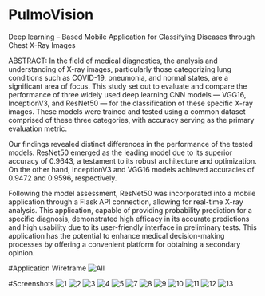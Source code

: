 # PulmoVision

Deep learning – Based Mobile Application for Classifying Diseases through Chest X-Ray Images

ABSTRACT:
In the field of medical diagnostics, the analysis and understanding of X-ray images, particularly 
those categorizing lung conditions such as COVID-19, pneumonia, and normal states, are a 
significant area of focus. This study set out to evaluate and compare the performance of three 
widely used deep learning CNN models — VGG16, InceptionV3, and ResNet50 — for the 
classification of these specific X-ray images. These models were trained and tested using a 
common dataset comprised of these three categories, with accuracy serving as the primary 
evaluation metric.

Our findings revealed distinct differences in the performance of the tested models. ResNet50 
emerged as the leading model due to its superior accuracy of 0.9643, a testament to its robust 
architecture and optimization. On the other hand, InceptionV3 and VGG16 models achieved 
accuracies of 0.9472 and 0.9596, respectively.

Following the model assessment, ResNet50 was incorporated into a mobile application through 
a Flask API connection, allowing for real-time X-ray analysis. This application, capable of 
providing probability prediction for a specific diagnosis, demonstrated high efficacy in its 
accurate predictions and high usability due to its user-friendly interface in preliminary tests. 
This application has the potential to enhance medical decision-making processes by offering a 
convenient platform for obtaining a secondary opinion.

#Application Wireframe
![All](https://github.com/mans177/PulmoVision/assets/121427349/f26bc295-127c-4ef9-8e15-b7b751f91fb7)

#Screenshots
![1](https://github.com/mans177/PulmoVision/assets/121427349/1ce26807-7f53-4a05-8a13-608a189518c9)
![2](https://github.com/mans177/PulmoVision/assets/121427349/5c66c4e2-3b73-4373-9d22-e989d59b237c)
![3](https://github.com/mans177/PulmoVision/assets/121427349/a01365c9-e655-4f1c-8eec-e159c4527eaf)
![4](https://github.com/mans177/PulmoVision/assets/121427349/809afe29-01dd-426b-b3a6-d80c7e321752)
![5](https://github.com/mans177/PulmoVision/assets/121427349/190639a7-86d8-4725-afa1-a417897f3a09)
![7](https://github.com/mans177/PulmoVision/assets/121427349/8cc7a43b-536c-4069-8e57-f99d2dfcb640)
![8](https://github.com/mans177/PulmoVision/assets/121427349/2063ec52-0829-4ed8-a4f5-03cc18cf6e68)
![9](https://github.com/mans177/PulmoVision/assets/121427349/437908c9-c3fa-4563-b12e-42089e106db3)
![10](https://github.com/mans177/PulmoVision/assets/121427349/d8268817-04d9-4b12-a036-cca4d07a9a69)
![11](https://github.com/mans177/PulmoVision/assets/121427349/fcad607b-6374-45b3-be0b-ad36d5ce019f)
![12](https://github.com/mans177/PulmoVision/assets/121427349/95b32c51-ba18-4a26-8134-7b170ce3e20b)
![13](https://github.com/mans177/PulmoVision/assets/121427349/cd253e1a-85eb-4845-a94f-de87e7431186)
